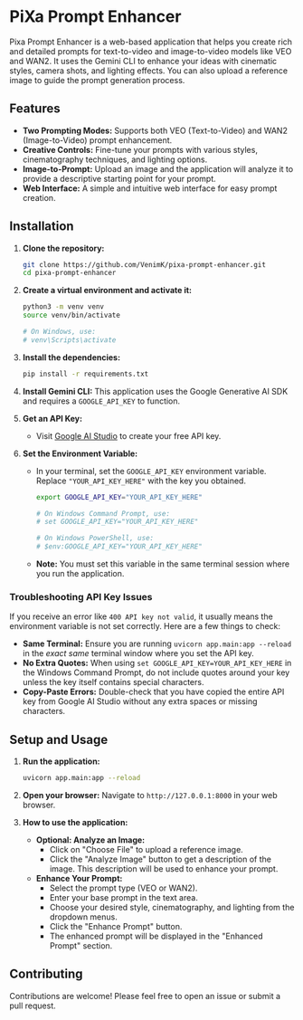 # PiXa Prompt Enhancer

Pixa Prompt Enhancer is a web-based application that helps you create rich and detailed prompts for text-to-video and image-to-video models like VEO and WAN2. It uses the Gemini CLI to enhance your ideas with cinematic styles, camera shots, and lighting effects. You can also upload a reference image to guide the prompt generation process.

## Features

-   **Two Prompting Modes:** Supports both VEO (Text-to-Video) and WAN2 (Image-to-Video) prompt enhancement.
-   **Creative Controls:** Fine-tune your prompts with various styles, cinematography techniques, and lighting options.
-   **Image-to-Prompt:** Upload an image and the application will analyze it to provide a descriptive starting point for your prompt.
-   **Web Interface:** A simple and intuitive web interface for easy prompt creation.

## Installation

1.  **Clone the repository:**
    ```bash
    git clone https://github.com/VenimK/pixa-prompt-enhancer.git
    cd pixa-prompt-enhancer
    ```

2.  **Create a virtual environment and activate it:**
    ```bash
    python3 -m venv venv
    source venv/bin/activate

    # On Windows, use:
    # venv\Scripts\activate
    ```

3.  **Install the dependencies:**
    ```bash
    pip install -r requirements.txt
    ```

4.  **Install Gemini CLI:**
    This application uses the Google Generative AI SDK and requires a `GOOGLE_API_KEY` to function.

1.  **Get an API Key:**
    -   Visit [Google AI Studio](https://aistudio.google.com/app/apikey) to create your free API key.

2.  **Set the Environment Variable:**
    -   In your terminal, set the `GOOGLE_API_KEY` environment variable. Replace `"YOUR_API_KEY_HERE"` with the key you obtained.
        ```bash
        export GOOGLE_API_KEY="YOUR_API_KEY_HERE"

        # On Windows Command Prompt, use:
        # set GOOGLE_API_KEY="YOUR_API_KEY_HERE"

        # On Windows PowerShell, use:
        # $env:GOOGLE_API_KEY="YOUR_API_KEY_HERE"
        ```
    -   **Note:** You must set this variable in the same terminal session where you run the application.

### Troubleshooting API Key Issues

If you receive an error like `400 API key not valid`, it usually means the environment variable is not set correctly. Here are a few things to check:

*   **Same Terminal:** Ensure you are running `uvicorn app.main:app --reload` in the *exact same* terminal window where you set the API key.
*   **No Extra Quotes:** When using `set GOOGLE_API_KEY=YOUR_API_KEY_HERE` in the Windows Command Prompt, do not include quotes around your key unless the key itself contains special characters.
*   **Copy-Paste Errors:** Double-check that you have copied the entire API key from Google AI Studio without any extra spaces or missing characters.

## Setup and Usage

1.  **Run the application:**
    ```bash
    uvicorn app.main:app --reload
    ```

2.  **Open your browser:**
    Navigate to `http://127.0.0.1:8000` in your web browser.

3.  **How to use the application:**
    -   **Optional: Analyze an Image:**
        -   Click on "Choose File" to upload a reference image.
        -   Click the "Analyze Image" button to get a description of the image. This description will be used to enhance your prompt.
    -   **Enhance Your Prompt:**
        -   Select the prompt type (VEO or WAN2).
        -   Enter your base prompt in the text area.
        -   Choose your desired style, cinematography, and lighting from the dropdown menus.
        -   Click the "Enhance Prompt" button.
        -   The enhanced prompt will be displayed in the "Enhanced Prompt" section.

## Contributing

Contributions are welcome! Please feel free to open an issue or submit a pull request.

